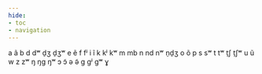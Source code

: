 ```yaml
---
hide:
- toc
- navigation
---
```

a
ã
b
d
dʷ
d̠ʒ
d̠ʒʷ
e
ẽ
f
fʲ
i
ĩ
k
kʲ
kʷ
m
mb
n
nd
nʷ
n̠d̠ʒ
o
õ
p
s
sʷ
t
tʷ
t̠ʃ
t̠ʃʷ
u
ũ
w
z
zʷ
ŋ
ŋɡ
ŋʷ
ɔ
ɔ̃
ə
ə̃
ɡ
ɡʲ
ɡʷ
ɣ
